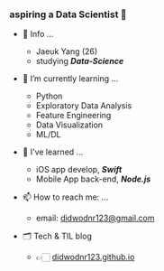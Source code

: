 ### aspiring a Data Scientist 👋

- 🔎  Info ...
  - Jaeuk Yang (26)
  - studying ***Data-Science***

- 🌱  I’m currently learning ...
  - Python
  - Exploratory Data Analysis
  - Feature Engineering
  - Data Visualization
  - ML/DL

- 🌱  I've learned ...
  - iOS app develop, ***Swift***
  - Mobile App back-end, ***Node.js*** 
  
- 📫  How to reach me: ...
  - email: didwodnr123@gmail.com

- 🗂  Tech & TIL blog
  - 👉🏻 [didwodnr123.github.io](https://didwodnr123.github.io/)

